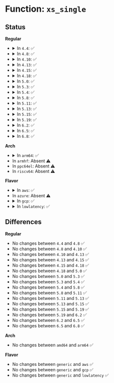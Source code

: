 # Function: <code>xs_single</code>

## Status
<b>Regular</b>
<ul>
<li>
<details>
<summary>In <code>4.4</code>: ✅</summary>

```c
void *xs_single(struct xenbus_transaction t, enum xsd_sockmsg_type type, const char *string, unsigned int *len);
```

**Collision:** Unique Static

**Inline:** No

**Transformation:** False

**Instances:**

```
In drivers/xen/xenbus/xenbus_xs.c (ffffffff814cd470)
Location: drivers/xen/xenbus/xenbus_xs.c:323
Inline: False
Direct callers:
  - drivers/xen/xenbus/xenbus_xs.c:xenbus_read
  - drivers/xen/xenbus/xenbus_xs.c:xenbus_mkdir
  - drivers/xen/xenbus/xenbus_xs.c:xenbus_rm
  - drivers/xen/xenbus/xenbus_xs.c:xenbus_directory
  - drivers/xen/xenbus/xenbus_xs.c:xenbus_transaction_end
  - drivers/xen/xenbus/xenbus_xs.c:xenbus_transaction_start
  - drivers/xen/xenbus/xenbus_xs.c:xs_init
```
**Symbols:**

```
ffffffff814cd470-ffffffff814cd4e2: xs_single (STB_LOCAL)
```
</details>
</li>
<li>
<details>
<summary>In <code>4.8</code>: ✅</summary>

```c
void *xs_single(struct xenbus_transaction t, enum xsd_sockmsg_type type, const char *string, unsigned int *len);
```

**Collision:** Unique Static

**Inline:** No

**Transformation:** False

**Instances:**

```
In drivers/xen/xenbus/xenbus_xs.c (ffffffff8151dff0)
Location: drivers/xen/xenbus/xenbus_xs.c:318
Inline: False
Direct callers:
  - drivers/xen/xenbus/xenbus_xs.c:xs_init
  - drivers/xen/xenbus/xenbus_xs.c:xenbus_transaction_end
  - drivers/xen/xenbus/xenbus_xs.c:xenbus_transaction_start
  - drivers/xen/xenbus/xenbus_xs.c:xenbus_rm
  - drivers/xen/xenbus/xenbus_xs.c:xenbus_mkdir
  - drivers/xen/xenbus/xenbus_xs.c:xenbus_read
  - drivers/xen/xenbus/xenbus_xs.c:xenbus_directory
```
**Symbols:**

```
ffffffff8151dff0-ffffffff8151e062: xs_single (STB_LOCAL)
```
</details>
</li>
<li>
<details>
<summary>In <code>4.10</code>: ✅</summary>

```c
void *xs_single(struct xenbus_transaction t, enum xsd_sockmsg_type type, const char *string, unsigned int *len);
```

**Collision:** Unique Static

**Inline:** No

**Transformation:** False

**Instances:**

```
In drivers/xen/xenbus/xenbus_xs.c (ffffffff8154a470)
Location: drivers/xen/xenbus/xenbus_xs.c:318
Inline: False
Direct callers:
  - drivers/xen/xenbus/xenbus_xs.c:xs_init
  - drivers/xen/xenbus/xenbus_xs.c:xenbus_transaction_end
  - drivers/xen/xenbus/xenbus_xs.c:xenbus_transaction_start
  - drivers/xen/xenbus/xenbus_xs.c:xenbus_rm
  - drivers/xen/xenbus/xenbus_xs.c:xenbus_mkdir
  - drivers/xen/xenbus/xenbus_xs.c:xenbus_read
  - drivers/xen/xenbus/xenbus_xs.c:xenbus_directory
```
**Symbols:**

```
ffffffff8154a470-ffffffff8154a4e2: xs_single (STB_LOCAL)
```
</details>
</li>
<li>
<details>
<summary>In <code>4.13</code>: ✅</summary>

```c
void *xs_single(struct xenbus_transaction t, enum xsd_sockmsg_type type, const char *string, unsigned int *len);
```

**Collision:** Unique Static

**Inline:** No

**Transformation:** False

**Instances:**

```
In drivers/xen/xenbus/xenbus_xs.c (ffffffff8155ec90)
Location: drivers/xen/xenbus/xenbus_xs.c:344
Inline: False
Direct callers:
  - drivers/xen/xenbus/xenbus_xs.c:xs_init
  - drivers/xen/xenbus/xenbus_xs.c:xenbus_transaction_end
  - drivers/xen/xenbus/xenbus_xs.c:xenbus_transaction_start
  - drivers/xen/xenbus/xenbus_xs.c:xenbus_rm
  - drivers/xen/xenbus/xenbus_xs.c:xenbus_mkdir
  - drivers/xen/xenbus/xenbus_xs.c:xenbus_read
  - drivers/xen/xenbus/xenbus_xs.c:xenbus_directory
```
**Symbols:**

```
ffffffff8155ec90-ffffffff8155ed02: xs_single (STB_LOCAL)
```
</details>
</li>
<li>
<details>
<summary>In <code>4.15</code>: ✅</summary>

```c
void *xs_single(struct xenbus_transaction t, enum xsd_sockmsg_type type, const char *string, unsigned int *len);
```

**Collision:** Unique Static

**Inline:** No

**Transformation:** False

**Instances:**

```
In drivers/xen/xenbus/xenbus_xs.c (ffffffff815c2fc0)
Location: drivers/xen/xenbus/xenbus_xs.c:347
Inline: False
Direct callers:
  - drivers/xen/xenbus/xenbus_xs.c:xs_init
  - drivers/xen/xenbus/xenbus_xs.c:xenbus_transaction_end
  - drivers/xen/xenbus/xenbus_xs.c:xenbus_transaction_start
  - drivers/xen/xenbus/xenbus_xs.c:xenbus_rm
  - drivers/xen/xenbus/xenbus_xs.c:xenbus_mkdir
  - drivers/xen/xenbus/xenbus_xs.c:xenbus_read
  - drivers/xen/xenbus/xenbus_xs.c:xenbus_directory
```
**Symbols:**

```
ffffffff815c2fc0-ffffffff815c3032: xs_single (STB_LOCAL)
```
</details>
</li>
<li>
<details>
<summary>In <code>4.18</code>: ✅</summary>

```c
void *xs_single(struct xenbus_transaction t, enum xsd_sockmsg_type type, const char *string, unsigned int *len);
```

**Collision:** Unique Static

**Inline:** No

**Transformation:** False

**Instances:**

```
In drivers/xen/xenbus/xenbus_xs.c (ffffffff815fb660)
Location: drivers/xen/xenbus/xenbus_xs.c:349
Inline: False
Direct callers:
  - drivers/xen/xenbus/xenbus_xs.c:xs_init
  - drivers/xen/xenbus/xenbus_xs.c:xenbus_transaction_end
  - drivers/xen/xenbus/xenbus_xs.c:xenbus_transaction_start
  - drivers/xen/xenbus/xenbus_xs.c:xenbus_rm
  - drivers/xen/xenbus/xenbus_xs.c:xenbus_mkdir
  - drivers/xen/xenbus/xenbus_xs.c:xenbus_read
  - drivers/xen/xenbus/xenbus_xs.c:xenbus_directory
```
**Symbols:**

```
ffffffff815fb660-ffffffff815fb6d2: xs_single (STB_LOCAL)
```
</details>
</li>
<li>
<details>
<summary>In <code>5.0</code>: ✅</summary>

```c
void *xs_single(struct xenbus_transaction t, enum xsd_sockmsg_type type, const char *string, unsigned int *len);
```

**Collision:** Unique Static

**Inline:** No

**Transformation:** False

**Instances:**

```
In drivers/xen/xenbus/xenbus_xs.c (ffffffff81616710)
Location: drivers/xen/xenbus/xenbus_xs.c:349
Inline: False
Direct callers:
  - drivers/xen/xenbus/xenbus_xs.c:xs_init
  - drivers/xen/xenbus/xenbus_xs.c:xenbus_transaction_end
  - drivers/xen/xenbus/xenbus_xs.c:xenbus_transaction_start
  - drivers/xen/xenbus/xenbus_xs.c:xenbus_rm
  - drivers/xen/xenbus/xenbus_xs.c:xenbus_mkdir
  - drivers/xen/xenbus/xenbus_xs.c:xenbus_read
  - drivers/xen/xenbus/xenbus_xs.c:xenbus_directory
```
**Symbols:**

```
ffffffff81616710-ffffffff81616782: xs_single (STB_LOCAL)
```
</details>
</li>
<li>
<details>
<summary>In <code>5.3</code>: ✅</summary>

```c
void *xs_single(struct xenbus_transaction t, enum xsd_sockmsg_type type, const char *string, unsigned int *len);
```

**Collision:** Unique Static

**Inline:** No

**Transformation:** False

**Instances:**

```
In drivers/xen/xenbus/xenbus_xs.c (ffffffff8164a3c0)
Location: drivers/xen/xenbus/xenbus_xs.c:352
Inline: False
Direct callers:
  - drivers/xen/xenbus/xenbus_xs.c:xs_init
  - drivers/xen/xenbus/xenbus_xs.c:xenbus_transaction_end
  - drivers/xen/xenbus/xenbus_xs.c:xenbus_transaction_start
  - drivers/xen/xenbus/xenbus_xs.c:xenbus_rm
  - drivers/xen/xenbus/xenbus_xs.c:xenbus_mkdir
  - drivers/xen/xenbus/xenbus_xs.c:xenbus_read
  - drivers/xen/xenbus/xenbus_xs.c:xenbus_directory
```
**Symbols:**

```
ffffffff8164a3c0-ffffffff8164a434: xs_single (STB_LOCAL)
```
</details>
</li>
<li>
<details>
<summary>In <code>5.4</code>: ✅</summary>

```c
void *xs_single(struct xenbus_transaction t, enum xsd_sockmsg_type type, const char *string, unsigned int *len);
```

**Collision:** Unique Static

**Inline:** No

**Transformation:** False

**Instances:**

```
In drivers/xen/xenbus/xenbus_xs.c (ffffffff8166c850)
Location: drivers/xen/xenbus/xenbus_xs.c:355
Inline: False
Direct callers:
  - drivers/xen/xenbus/xenbus_xs.c:xs_init
  - drivers/xen/xenbus/xenbus_xs.c:xenbus_transaction_end
  - drivers/xen/xenbus/xenbus_xs.c:xenbus_transaction_start
  - drivers/xen/xenbus/xenbus_xs.c:xenbus_rm
  - drivers/xen/xenbus/xenbus_xs.c:xenbus_mkdir
  - drivers/xen/xenbus/xenbus_xs.c:xenbus_read
  - drivers/xen/xenbus/xenbus_xs.c:xenbus_directory
```
**Symbols:**

```
ffffffff8166c850-ffffffff8166c8c4: xs_single (STB_LOCAL)
```
</details>
</li>
<li>
<details>
<summary>In <code>5.8</code>: ✅</summary>

```c
void *xs_single(struct xenbus_transaction t, enum xsd_sockmsg_type type, const char *string, unsigned int *len);
```

**Collision:** Unique Static

**Inline:** No

**Transformation:** False

**Instances:**

```
In drivers/xen/xenbus/xenbus_xs.c (ffffffff8171c9e0)
Location: drivers/xen/xenbus/xenbus_xs.c:355
Inline: False
Direct callers:
  - drivers/xen/xenbus/xenbus_xs.c:xs_reset_watches
  - drivers/xen/xenbus/xenbus_xs.c:xenbus_gather
  - drivers/xen/xenbus/xenbus_xs.c:xenbus_scanf
  - drivers/xen/xenbus/xenbus_xs.c:xenbus_transaction_end
  - drivers/xen/xenbus/xenbus_xs.c:xenbus_transaction_start
  - drivers/xen/xenbus/xenbus_xs.c:xenbus_rm
  - drivers/xen/xenbus/xenbus_xs.c:xenbus_mkdir
  - drivers/xen/xenbus/xenbus_xs.c:xenbus_directory
```
**Symbols:**

```
ffffffff8171c9e0-ffffffff8171ca54: xs_single (STB_LOCAL)
```
</details>
</li>
<li>
<details>
<summary>In <code>5.11</code>: ✅</summary>

```c
void *xs_single(struct xenbus_transaction t, enum xsd_sockmsg_type type, const char *string, unsigned int *len);
```

**Collision:** Unique Static

**Inline:** No

**Transformation:** False

**Instances:**

```
In drivers/xen/xenbus/xenbus_xs.c (ffffffff817399a0)
Location: drivers/xen/xenbus/xenbus_xs.c:355
Inline: False
Direct callers:
  - drivers/xen/xenbus/xenbus_xs.c:xs_reset_watches
  - drivers/xen/xenbus/xenbus_xs.c:xenbus_gather
  - drivers/xen/xenbus/xenbus_xs.c:xenbus_scanf
  - drivers/xen/xenbus/xenbus_xs.c:xenbus_transaction_end
  - drivers/xen/xenbus/xenbus_xs.c:xenbus_transaction_start
  - drivers/xen/xenbus/xenbus_xs.c:xenbus_rm
  - drivers/xen/xenbus/xenbus_xs.c:xenbus_mkdir
  - drivers/xen/xenbus/xenbus_xs.c:xenbus_directory
```
**Symbols:**

```
ffffffff817399a0-ffffffff81739a14: xs_single (STB_LOCAL)
```
</details>
</li>
<li>
<details>
<summary>In <code>5.13</code>: ✅</summary>

```c
void *xs_single(struct xenbus_transaction t, enum xsd_sockmsg_type type, const char *string, unsigned int *len);
```

**Collision:** Unique Static

**Inline:** No

**Transformation:** False

**Instances:**

```
In drivers/xen/xenbus/xenbus_xs.c (ffffffff8171d2d0)
Location: drivers/xen/xenbus/xenbus_xs.c:355
Inline: False
Direct callers:
  - drivers/xen/xenbus/xenbus_xs.c:xs_init
  - drivers/xen/xenbus/xenbus_xs.c:xenbus_gather
  - drivers/xen/xenbus/xenbus_xs.c:xenbus_scanf
  - drivers/xen/xenbus/xenbus_xs.c:xenbus_transaction_end
  - drivers/xen/xenbus/xenbus_xs.c:xenbus_transaction_start
  - drivers/xen/xenbus/xenbus_xs.c:xenbus_rm
  - drivers/xen/xenbus/xenbus_xs.c:xenbus_mkdir
  - drivers/xen/xenbus/xenbus_xs.c:xenbus_directory
```
**Symbols:**

```
ffffffff8171d2d0-ffffffff8171d344: xs_single (STB_LOCAL)
```
</details>
</li>
<li>
<details>
<summary>In <code>5.15</code>: ✅</summary>

```c
void *xs_single(struct xenbus_transaction t, enum xsd_sockmsg_type type, const char *string, unsigned int *len);
```

**Collision:** Unique Static

**Inline:** No

**Transformation:** False

**Instances:**

```
In drivers/xen/xenbus/xenbus_xs.c (ffffffff8179c080)
Location: drivers/xen/xenbus/xenbus_xs.c:355
Inline: False
Direct callers:
  - drivers/xen/xenbus/xenbus_xs.c:xs_init
  - drivers/xen/xenbus/xenbus_xs.c:xenbus_gather
  - drivers/xen/xenbus/xenbus_xs.c:xenbus_scanf
  - drivers/xen/xenbus/xenbus_xs.c:xenbus_transaction_end
  - drivers/xen/xenbus/xenbus_xs.c:xenbus_transaction_start
  - drivers/xen/xenbus/xenbus_xs.c:xenbus_rm
  - drivers/xen/xenbus/xenbus_xs.c:xenbus_mkdir
  - drivers/xen/xenbus/xenbus_xs.c:xenbus_directory
```
**Symbols:**

```
ffffffff8179c080-ffffffff8179c0f4: xs_single (STB_LOCAL)
```
</details>
</li>
<li>
<details>
<summary>In <code>5.19</code>: ✅</summary>

```c
void *xs_single(struct xenbus_transaction t, enum xsd_sockmsg_type type, const char *string, unsigned int *len);
```

**Collision:** Unique Static

**Inline:** No

**Transformation:** False

**Instances:**

```
In drivers/xen/xenbus/xenbus_xs.c (ffffffff818d56d0)
Location: drivers/xen/xenbus/xenbus_xs.c:355
Inline: False
Direct callers:
  - drivers/xen/xenbus/xenbus_xs.c:xs_init
  - drivers/xen/xenbus/xenbus_xs.c:xenbus_gather
  - drivers/xen/xenbus/xenbus_xs.c:xenbus_scanf
  - drivers/xen/xenbus/xenbus_xs.c:xenbus_transaction_end
  - drivers/xen/xenbus/xenbus_xs.c:xenbus_transaction_start
  - drivers/xen/xenbus/xenbus_xs.c:xenbus_rm
  - drivers/xen/xenbus/xenbus_xs.c:xenbus_mkdir
  - drivers/xen/xenbus/xenbus_xs.c:xenbus_directory
```
**Symbols:**

```
ffffffff818d56d0-ffffffff818d5751: xs_single (STB_LOCAL)
```
</details>
</li>
<li>
<details>
<summary>In <code>6.2</code>: ✅</summary>

```c
void *xs_single(struct xenbus_transaction t, enum xsd_sockmsg_type type, const char *string, unsigned int *len);
```

**Collision:** Unique Static

**Inline:** No

**Transformation:** False

**Instances:**

```
In drivers/xen/xenbus/xenbus_xs.c (ffffffff81a27ab0)
Location: drivers/xen/xenbus/xenbus_xs.c:355
Inline: False
Direct callers:
  - drivers/xen/xenbus/xenbus_xs.c:xs_init
  - drivers/xen/xenbus/xenbus_xs.c:xenbus_gather
  - drivers/xen/xenbus/xenbus_xs.c:xenbus_scanf
  - drivers/xen/xenbus/xenbus_xs.c:xenbus_transaction_end
  - drivers/xen/xenbus/xenbus_xs.c:xenbus_transaction_start
  - drivers/xen/xenbus/xenbus_xs.c:xenbus_rm
  - drivers/xen/xenbus/xenbus_xs.c:xenbus_mkdir
  - drivers/xen/xenbus/xenbus_xs.c:xenbus_directory
```
**Symbols:**

```
ffffffff81a27ab0-ffffffff81a27b31: xs_single (STB_LOCAL)
```
</details>
</li>
<li>
<details>
<summary>In <code>6.5</code>: ✅</summary>

```c
void *xs_single(struct xenbus_transaction t, enum xsd_sockmsg_type type, const char *string, unsigned int *len);
```

**Collision:** Unique Static

**Inline:** No

**Transformation:** False

**Instances:**

```
In drivers/xen/xenbus/xenbus_xs.c (ffffffff81a711b0)
Location: drivers/xen/xenbus/xenbus_xs.c:355
Inline: False
Direct callers:
  - drivers/xen/xenbus/xenbus_xs.c:xs_init
  - drivers/xen/xenbus/xenbus_xs.c:xenbus_gather
  - drivers/xen/xenbus/xenbus_xs.c:xenbus_scanf
  - drivers/xen/xenbus/xenbus_xs.c:xenbus_transaction_end
  - drivers/xen/xenbus/xenbus_xs.c:xenbus_transaction_start
  - drivers/xen/xenbus/xenbus_xs.c:xenbus_rm
  - drivers/xen/xenbus/xenbus_xs.c:xenbus_mkdir
  - drivers/xen/xenbus/xenbus_xs.c:xenbus_directory
```
**Symbols:**

```
ffffffff81a711b0-ffffffff81a71231: xs_single (STB_LOCAL)
```
</details>
</li>
<li>
<details>
<summary>In <code>6.8</code>: ✅</summary>

```c
void *xs_single(struct xenbus_transaction t, enum xsd_sockmsg_type type, const char *string, unsigned int *len);
```

**Collision:** Unique Static

**Inline:** No

**Transformation:** False

**Instances:**

```
In drivers/xen/xenbus/xenbus_xs.c (ffffffff81ac3310)
Location: drivers/xen/xenbus/xenbus_xs.c:355
Inline: False
Direct callers:
  - drivers/xen/xenbus/xenbus_xs.c:xs_init
  - drivers/xen/xenbus/xenbus_xs.c:xenbus_gather
  - drivers/xen/xenbus/xenbus_xs.c:xenbus_scanf
  - drivers/xen/xenbus/xenbus_xs.c:xenbus_transaction_end
  - drivers/xen/xenbus/xenbus_xs.c:xenbus_transaction_start
  - drivers/xen/xenbus/xenbus_xs.c:xenbus_rm
  - drivers/xen/xenbus/xenbus_xs.c:xenbus_mkdir
  - drivers/xen/xenbus/xenbus_xs.c:xenbus_directory
```
**Symbols:**

```
ffffffff81ac3310-ffffffff81ac3391: xs_single (STB_LOCAL)
```
</details>
</li>
</ul>
<b>Arch</b>
<ul>
<li>
<details>
<summary>In <code>arm64</code>: ✅</summary>

```c
void *xs_single(struct xenbus_transaction t, enum xsd_sockmsg_type type, const char *string, unsigned int *len);
```

**Collision:** Unique Static

**Inline:** No

**Transformation:** False

**Instances:**

```
In drivers/xen/xenbus/xenbus_xs.c (ffff800010836ec8)
Location: drivers/xen/xenbus/xenbus_xs.c:355
Inline: False
Direct callers:
  - drivers/xen/xenbus/xenbus_xs.c:xs_init
  - drivers/xen/xenbus/xenbus_xs.c:xenbus_transaction_end
  - drivers/xen/xenbus/xenbus_xs.c:xenbus_transaction_start
  - drivers/xen/xenbus/xenbus_xs.c:xenbus_rm
  - drivers/xen/xenbus/xenbus_xs.c:xenbus_mkdir
  - drivers/xen/xenbus/xenbus_xs.c:xenbus_read
  - drivers/xen/xenbus/xenbus_xs.c:xenbus_directory
```
**Symbols:**

```
ffff800010836ec8-ffff800010836f5c: xs_single (STB_LOCAL)
```
</details>
</li>
<li>
In <code>armhf</code>: Absent ⚠️
</li>
<li>
In <code>ppc64el</code>: Absent ⚠️
</li>
<li>
In <code>riscv64</code>: Absent ⚠️
</li>
</ul>
<b>Flavor</b>
<ul>
<li>
<details>
<summary>In <code>aws</code>: ✅</summary>

```c
void *xs_single(struct xenbus_transaction t, enum xsd_sockmsg_type type, const char *string, unsigned int *len);
```

**Collision:** Unique Static

**Inline:** No

**Transformation:** False

**Instances:**

```
In drivers/xen/xenbus/xenbus_xs.c (ffffffff816326c0)
Location: drivers/xen/xenbus/xenbus_xs.c:355
Inline: False
Direct callers:
  - drivers/xen/xenbus/xenbus_xs.c:xs_init
  - drivers/xen/xenbus/xenbus_xs.c:xenbus_transaction_end
  - drivers/xen/xenbus/xenbus_xs.c:xenbus_transaction_start
  - drivers/xen/xenbus/xenbus_xs.c:xenbus_rm
  - drivers/xen/xenbus/xenbus_xs.c:xenbus_mkdir
  - drivers/xen/xenbus/xenbus_xs.c:xenbus_read
  - drivers/xen/xenbus/xenbus_xs.c:xenbus_directory
```
**Symbols:**

```
ffffffff816326c0-ffffffff81632734: xs_single (STB_LOCAL)
```
</details>
</li>
<li>
In <code>azure</code>: Absent ⚠️
</li>
<li>
<details>
<summary>In <code>gcp</code>: ✅</summary>

```c
void *xs_single(struct xenbus_transaction t, enum xsd_sockmsg_type type, const char *string, unsigned int *len);
```

**Collision:** Unique Static

**Inline:** No

**Transformation:** False

**Instances:**

```
In drivers/xen/xenbus/xenbus_xs.c (ffffffff81660690)
Location: drivers/xen/xenbus/xenbus_xs.c:355
Inline: False
Direct callers:
  - drivers/xen/xenbus/xenbus_xs.c:xs_init
  - drivers/xen/xenbus/xenbus_xs.c:xenbus_transaction_end
  - drivers/xen/xenbus/xenbus_xs.c:xenbus_transaction_start
  - drivers/xen/xenbus/xenbus_xs.c:xenbus_rm
  - drivers/xen/xenbus/xenbus_xs.c:xenbus_mkdir
  - drivers/xen/xenbus/xenbus_xs.c:xenbus_read
  - drivers/xen/xenbus/xenbus_xs.c:xenbus_directory
```
**Symbols:**

```
ffffffff81660690-ffffffff81660704: xs_single (STB_LOCAL)
```
</details>
</li>
<li>
<details>
<summary>In <code>lowlatency</code>: ✅</summary>

```c
void *xs_single(struct xenbus_transaction t, enum xsd_sockmsg_type type, const char *string, unsigned int *len);
```

**Collision:** Unique Static

**Inline:** No

**Transformation:** False

**Instances:**

```
In drivers/xen/xenbus/xenbus_xs.c (ffffffff8167ac70)
Location: drivers/xen/xenbus/xenbus_xs.c:355
Inline: False
Direct callers:
  - drivers/xen/xenbus/xenbus_xs.c:xs_init
  - drivers/xen/xenbus/xenbus_xs.c:xenbus_transaction_end
  - drivers/xen/xenbus/xenbus_xs.c:xenbus_transaction_start
  - drivers/xen/xenbus/xenbus_xs.c:xenbus_rm
  - drivers/xen/xenbus/xenbus_xs.c:xenbus_mkdir
  - drivers/xen/xenbus/xenbus_xs.c:xenbus_read
  - drivers/xen/xenbus/xenbus_xs.c:xenbus_directory
```
**Symbols:**

```
ffffffff8167ac70-ffffffff8167ace4: xs_single (STB_LOCAL)
```
</details>
</li>
</ul>

## Differences
<b>Regular</b>
<ul>
<li>
No changes between <code>4.4</code> and <code>4.8</code> ✅
</li>
<li>
No changes between <code>4.8</code> and <code>4.10</code> ✅
</li>
<li>
No changes between <code>4.10</code> and <code>4.13</code> ✅
</li>
<li>
No changes between <code>4.13</code> and <code>4.15</code> ✅
</li>
<li>
No changes between <code>4.15</code> and <code>4.18</code> ✅
</li>
<li>
No changes between <code>4.18</code> and <code>5.0</code> ✅
</li>
<li>
No changes between <code>5.0</code> and <code>5.3</code> ✅
</li>
<li>
No changes between <code>5.3</code> and <code>5.4</code> ✅
</li>
<li>
No changes between <code>5.4</code> and <code>5.8</code> ✅
</li>
<li>
No changes between <code>5.8</code> and <code>5.11</code> ✅
</li>
<li>
No changes between <code>5.11</code> and <code>5.13</code> ✅
</li>
<li>
No changes between <code>5.13</code> and <code>5.15</code> ✅
</li>
<li>
No changes between <code>5.15</code> and <code>5.19</code> ✅
</li>
<li>
No changes between <code>5.19</code> and <code>6.2</code> ✅
</li>
<li>
No changes between <code>6.2</code> and <code>6.5</code> ✅
</li>
<li>
No changes between <code>6.5</code> and <code>6.8</code> ✅
</li>
</ul>
<b>Arch</b>
<ul>
<li>
No changes between <code>amd64</code> and <code>arm64</code> ✅
</li>
</ul>
<b>Flavor</b>
<ul>
<li>
No changes between <code>generic</code> and <code>aws</code> ✅
</li>
<li>
No changes between <code>generic</code> and <code>gcp</code> ✅
</li>
<li>
No changes between <code>generic</code> and <code>lowlatency</code> ✅
</li>
</ul>
